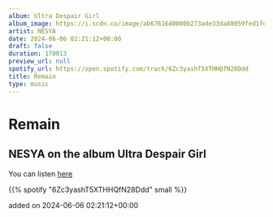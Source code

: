 ```yaml
---
album: Ultra Despair Girl
album_image: https://i.scdn.co/image/ab67616d0000b273ade33da88059fed1fd5af810
artist: NESYA
date: 2024-06-06 02:21:12+00:00
draft: false
duration: 170013
preview_url: null
spotify_url: https://open.spotify.com/track/6Zc3yashT5XTHHQfN28Ddd
title: Remain
type: music
---
```



# Remain

## NESYA on the album Ultra Despair Girl

You can listen [here](https://open.spotify.com/track/6Zc3yashT5XTHHQfN28Ddd)

{{% spotify "6Zc3yashT5XTHHQfN28Ddd" small %}}

added on 2024-06-06 02:21:12+00:00